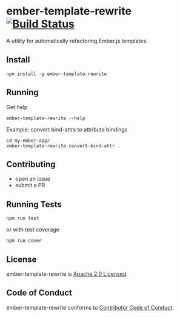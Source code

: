 # ember-template-rewrite [![Build Status][travis-badge]][travis-badge-url]

A utility for automatically refactoring Ember.js templates.

## Install

```
npm install -g ember-template-rewrite
```

## Running

Get help

```
ember-template-rewrite --help
```

Example: convert bind-attrs to attribute bindings

```
cd my-ember-app/
ember-template-rewrite convert-bind-attr .
```

## Contributing

- open an issue
- submit a PR

## Running Tests

```
npm run test
```

or with test coverage

```
npm run cover
```

## License

ember-template-rewrite is [Apache 2.0 Licensed](LICENSE.md).

## Code of Conduct

ember-template-rewrite conforms to [Contributor Code of Conduct](code-of-conduct.md).

[travis-badge]: https://travis-ci.org/jschilli/ember-cli-dash-docset.svg?branch=master
[travis-badge-url]: https://travis-ci.org/jschilli/ember-cli-dash-docset
